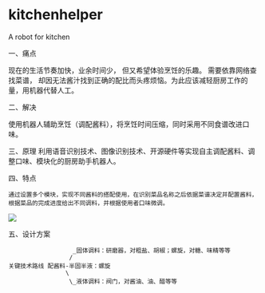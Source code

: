 # kitchenhelper
A robot for kitchen

一、痛点

现在的生活节奏加快，业余时间少， 但又希望体验烹饪的乐趣。
需要依靠网络查找菜谱，
却因无法酱汁找到正确的配比而头疼烦恼。为此应该减轻厨房工作的量，用机器代替人工。


二、解决

使用机器人辅助烹饪（调配酱料），将烹饪时间压缩，同时采用不同食谱改进口味。

三、原理
	利用语音识别技术、图像识别技术、开源硬件等实现自主调配酱料、调整口味、模块化的厨房助手机器人。
	
四、特点

	通过设置多个模块，实现不同酱料的搭配使用，在识别菜品名称之后依据菜谱决定并配置酱料，根据菜品的完成进度给出不同调料，并根据使用者口味微调。

![](concept.png)


五、设计方案

					  _固体调料：研磨器，对粗盐、胡椒；螺旋，对糖、味精等等
					 /
	关键技术路线 配酱料-半固半液：螺旋
					\
					 \_液体调料：阀门，对酱油、油、醋等等
					 
					 
